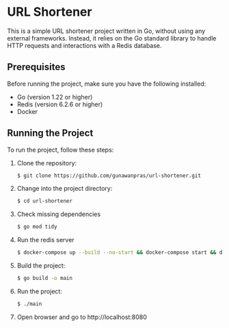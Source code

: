 # URL Shortener

This is a simple URL shortener project written in Go, without using any external frameworks. Instead, it relies on the Go standard library to handle HTTP requests and interactions with a Redis database.

## Prerequisites

Before running the project, make sure you have the following installed:

- Go (version 1.22 or higher)
- Redis (version 6.2.6 or higher)
- Docker

## Running the Project

To run the project, follow these steps:

1. Clone the repository:

    ```bash
    $ git clone https://github.com/gunawanpras/url-shortener.git
    ```
2. Change into the project directory:
    ```bash
    $ cd url-shortener
    ```
3. Check missing dependencies
    ```bash
    $ go mod tidy
    ```
4. Run the redis server
    ```bash
    $ docker-compose up --build --no-start && docker-compose start && docker-compose ps
    ```
5. Build the project:
    ```bash
    $ go build -o main
    ```
6. Run the project:
    ```bash
    $ ./main
    ```
7. Open browser and go to http://localhost:8080   